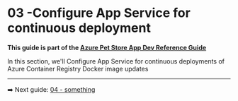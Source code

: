# 03 -Configure App Service for continuous deployment

__This guide is part of the [Azure Pet Store App Dev Reference Guide](../README.md)__

In this section, we'll Configure App Service for continuous deployments of Azure Container Registry Docker image updates


---
➡️ Next guide: [04 - something](../04/README.md)